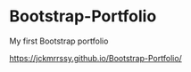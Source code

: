 # Bootstrap-Portfolio
My first Bootstrap portfolio

https://jckmrrssy.github.io/Bootstrap-Portfolio/
